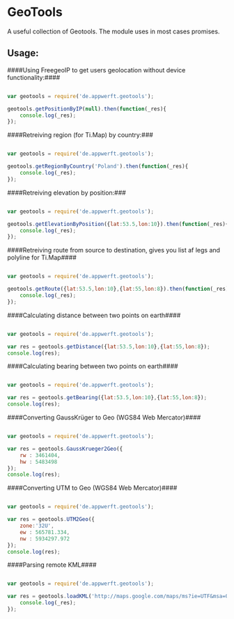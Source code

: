 GeoTools
========

A useful collection of Geotools. The module uses in most cases promises.

Usage:
-----
####Using FreegeoIP to get users geolocation without device functionality:####

```javascript

var geotools = require('de.appwerft.geotools');

geotools.getPositionByIP(null).then(function(_res){
    console.log(_res);
});

```

####Retreiving region (for Ti.Map) by country:###

```javascript

var geotools = require('de.appwerft.geotools');

geotools.getRegionByCountry('Poland').then(function(_res){
    console.log(_res);
});
```

####Retreiving elevation by position:###

```javascript

var geotools = require('de.appwerft.geotools');

geotools.getElevationByPosition({lat:53.5,lon:10}).then(function(_res){
    console.log(_res);
});
```



####Retreiving route from source to destination, gives you list af legs and polyline for Ti.Map####

```javascript

var geotools = require('de.appwerft.geotools');

geotools.getRoute({lat:53.5,lon:10},{lat:55,lon:8}).then(function(_res){
    console.log(_res);
});
```

####Calculating distance between two points on earth####

```javascript

var geotools = require('de.appwerft.geotools');

var res = geotools.getDistance({lat:53.5,lon:10},{lat:55,lon:8});
console.log(res);

```

####Calculating bearing between two points on earth####

```javascript

var geotools = require('de.appwerft.geotools');

var res = geotools.getBearing({lat:53.5,lon:10},{lat:55,lon:8});
console.log(res);
```

####Converting GaussKrüger to Geo (WGS84 Web Mercator)####

```javascript

var geotools = require('de.appwerft.geotools');

var res = geotools.GaussKrueger2Geo({
    rw : 3461404, 
    hw : 5483498
});
console.log(res);
```

####Converting UTM to Geo (WGS84 Web Mercator)####

```javascript

var geotools = require('de.appwerft.geotools');

var res = geotools.UTM2Geo({
    zone:'32U',
    ew : 565781.334,
    nw : 5934297.972
});
console.log(res);
```


####Parsing remote KML####

```javascript

var geotools = require('de.appwerft.geotools');

var res = geotools.loadKML('http://maps.google.com/maps/ms?ie=UTF&msa=0&msid=217110902183005084784.00049d962454fabcabdc2&output=kml').then(function(_res){
    console.log(_res);
});

```


